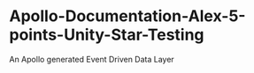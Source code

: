 # Apollo-Documentation-Alex-5-points-Unity-Star-Testing
An Apollo generated Event Driven Data Layer
